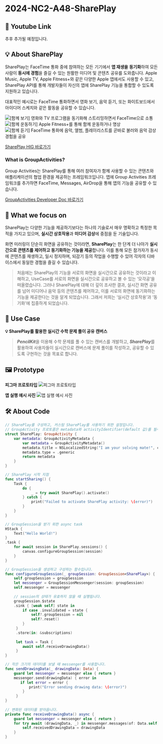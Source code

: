 # 2024-NC2-A48-SharePlay
## 🎥 Youtube Link
추후 추가될 예정입니다.

## 💡 About SharePlay
SharePlay는 FaceTime 통화 중에 참여하는 모든 기기에서 **앱 재생을** **동기화**하여 모든 사람이 **동시에 경험**을 즐길 수 있는 원활한 미디어 및 콘텐츠 공유를 도와줍니다. 
Apple Music, Apple TV, Apple Fitness+와 같은 다양한 Apple 앱에서도 사용할 수 있고, SharePlay API를 통해 개발자들이 자신의 앱에 SharePlay 기능을 통합할 수 있도록 지원하고 있습니다.

대표적인 예시로는 FaceTime 통화하면서 영화 보기, 음악 듣기, 또는 화이트보드에서 아이디어 스케치와 같은 활동을 공유할 수 있습니다.

![[함께 보기] 영화와 TV 프로그램을 동기화해 스트리밍하면서 FaceTime으로 소통](https://github.com/DeveloperAcademy-POSTECH/2024-NC2-A48-SharePlay/assets/144869234/d525acc9-e9de-4c74-abcb-8c7de4e70f53 "[함께 보기] 영화와 TV 프로그램을 동기화해 스트리밍하면서 FaceTime으로 소통")
![[함께 운동하기] Apple Fitness+를 통해 함께 운동하거나 명상](https://github.com/DeveloperAcademy-POSTECH/2024-NC2-A48-SharePlay/assets/144869234/52629ec1-e8c9-4cf1-bfab-f4cc9b18f969 "[함께 운동하기] Apple Fitness+를 통해 함께 운동하거나 명상")
![[함께 듣기] FaceTime 통화에 음악, 앨범, 플레이리스트를 곧바로 불러와 음악 감상 경험을 공유](https://github.com/DeveloperAcademy-POSTECH/2024-NC2-A48-SharePlay/assets/144869234/587d05c5-117b-4749-a9bc-ffbf1b9698b0 "[함께 듣기] FaceTime 통화에 음악, 앨범, 플레이리스트를 곧바로 불러와 음악 감상 경험을 공유")

[SharePlay HIG 바로가기](https://developer.apple.com/kr/design/human-interface-guidelines/shareplay/)

### What is GroupActivities?
Group Activities는 SharePlay를 통해 여러 참여자가 함께 사용할 수 있는 콘텐츠와 애플리케이션의 협업 환경을 제공하는 프레임워크입니다. 앱에 Group Activities 프레임워크를 추가하면 FaceTime, Messages, AirDrop을 통해 앱의 기능을 공유할 수 있습니다. 

[GroupActivities Developer Doc 바로가기](https://developer.apple.com/documentation/groupactivities/defining-your-apps-shareplay-activities)

## 🎯 What we focus on
SharePlay는 다양한 기능을 제공하기보다는 하나의 기술로서 매우 명확하고 특정한 목적을 가지고 있으며, **실시간 상호작용**과 **미디어 감상**에 중점을 둔 기술입니다.

화면 미러링이 단순히 화면을 공유하는 것이라면, **SharePlay**는 한 단계 더 나아가 **실시간으로 콘텐츠를 제어하고 동기화하는 기능을 제공**합니다. 이를 통해 모든 참가자가 동시에 콘텐츠를 재생하고, 일시 정지하며, 되감기 등의 작업을 수행할 수 있어 각자의 디바이스에서 동일한 경험을 즐길 수 있습니다.

> 처음에는 SharePlay의 기능을 서로의 화면을 실시간으로 공유하는 것이라고 이해하고, UseCase를 서로의 화면을 실시간으로 공유하고 볼 수 있는 ‘모각공’을 떠올렸습니다.
그러나 SharePlay에 대해 더 깊이 조사한 결과, 실시간 화면 공유를 넘어 미디어나 음악 등의 콘텐츠를 제어하고, 이를 서로의 화면에 동기화하는 기능을 제공한다는 것을 알게 되었습니다. 그래서 저희는 ‘실시간 상호작용’과 ‘동기화’에 집중하게 되었습니다.

## 💼 Use Case
**💡 SharePlay를 활용한 실시간 수학 문제 풀이 공유 캔버스**
> ***PencilKit***을 이용해 수학 문제를 풀 수 있는 캔버스를 개발하고, ***SharePlay***를 활용하여 사용자들이 실시간으로 캔버스에 문제 풀이를 작성하고, 공유할 수 있도록 구현하는 것을 목표로 합니다.

## 🖼️ Prototype
**피그마 프로토타입**
![피그마 프로토타입](https://github.com/DeveloperAcademy-POSTECH/2024-NC2-A48-SharePlay/assets/144869234/8b23490a-e59c-4303-a0f5-30e90df29bce "피그마 프로토타입")

**앱 실행 예시 사진**
![앱 실행 예시 사진](https://github.com/DeveloperAcademy-POSTECH/2024-NC2-A48-SharePlay/assets/144869234/ebafd285-25ab-4636-8faf-07ff2603d0e7 "앱 실행 예시 사진")

## 🛠️ About Code
```Swift
// SharePlay를 구성하고, 커스텀 SharePlay를 사용하기 위한 설정입니다.
// GroupActivity 프로토콜은 metadata와 activityIdentifier(default 값)를 필수적으로 가져야 한다.
struct SharePlay: GroupActivity {
    var metadata: GroupActivityMetadata {
        var metadata = GroupActivityMetadata()
        metadata.title = NSLocalizedString("I am your solving mate!", comment: "Let's solve together!")
        metadata.type = .generic
        return metadata
    }
}
```
```Swift
// SharePlay 시작 지점
func startSharing() {
    Task {
        do {
            _ = try await SharePlay().activate()
        } catch {
            print("Failed to activate SharePlay activity: \(error)")
        }
    }
}
```
```Swift
// GroupSession을 받기 위한 async task
HStack { 
	Text("Hello World!")
}
.task {
    for await session in SharePlay.sessions() {
        canvas.configureGroupSession(session)
    }
}
```
```Swift
// GroupSession을 생성하고 구성하는 함수입니다.
func configureGroupSession(_ groupSession: GroupSession<SharePlay>) {
    self.groupSession = groupSession
    let messenger = GroupSessionMessenger(session: groupSession)
    self.messenger = messenger
    
    // session의 상태가 유효하지 않을 때 실행됩니다.
    groupSession.$state
    .sink { [weak self] state in
        if case .invalidated = state {
            self?.groupSession = nil
            self?.reset()
        }
     }
     .store(in: &subscriptions)
        
     let task = Task {
        await self.receiveDrawingData()
     }
}

// 작은 크기의 데이터를 보낼 때 messenger를 사용합니다.
func sendDrawingData(_ drawingData: Data) {
    guard let messenger = messenger else { return }
    messenger.send(drawingData) { error in
       if let error = error {
           print("Error sending drawing data: \(error)")
        }
     }
}
    
// 변화된 데이터를 받아옵니다.
private func receiveDrawingData() async {
    guard let messenger = messenger else { return }
    for try await (drawingData, _) in messenger.messages(of: Data.self) {
        self.receivedDrawingData = drawingData
    }
}
```
